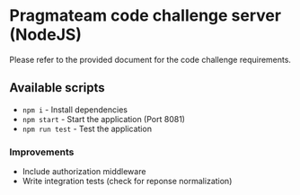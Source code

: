 # Pragmateam code challenge server (NodeJS)

Please refer to the provided document for the code challenge requirements. 

## Available scripts

- `npm i` - Install dependencies
- `npm start` - Start the application (Port 8081)
- `npm run test` - Test the application


### Improvements
- Include authorization middleware
- Write integration tests (check for reponse normalization)